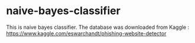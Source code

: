# naive-bayes-classifier
This is naive bayes classifier.
The database was downloaded from Kaggle : https://www.kaggle.com/eswarchandt/phishing-website-detector

